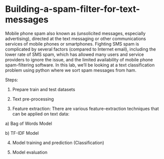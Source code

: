 # Building-a-spam-filter-for-text-messages
Mobile phone spam also known as (unsolicited messages, especially advertising),
directed at the text messaging or other communications services of mobile phones
or smartphones. Fighting SMS spam is complicated by several factors (compared
to Internet email), including the lower rate of SMS spam, which has allowed many
users and service providers to ignore the issue, and the limited availability of
mobile phone spam-filtering software.
In this lab, we’ll be looking at a text classification problem using python where we
sort spam messages from ham.

Steps: 
1. Prepare train and test datasets


2. Text pre-processing


3. Feature extraction:
There are various feature-extraction techniques that can be applied on text data:



a) Bag of Words Model



b) TF-IDF Model





4. Model training and prediction (Classification)







5. Model evaluation








